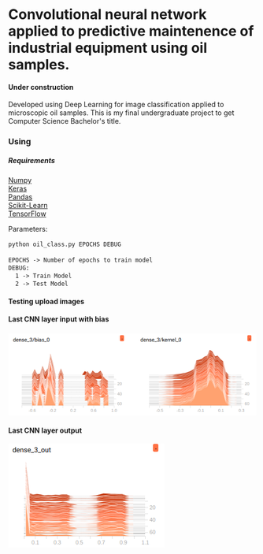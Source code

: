 # Convolutional neural network applied to predictive maintenence of industrial equipment using oil samples.

#### Under construction

Developed using Deep Learning for image classification applied to microscopic oil samples. This is my final undergraduate project to get Computer Science Bachelor's title.

### Using

##### Requirements

   [Numpy](https://www.numpy.org/)<br/>
   [Keras](https://keras.io/)<br/>
   [Pandas](https://pandas.pydata.org/)<br/>
   [Scikit-Learn](https://scikit-learn.org/stable/)<br/>
   [TensorFlow](https://www.tensorflow.org/)
  

  Parameters:
  ```
  python oil_class.py EPOCHS DEBUG
  
  EPOCHS -> Number of epochs to train model
  DEBUG:
    1 -> Train Model
    2 -> Test Model
  ```
#### Testing upload images

#### Last CNN layer input with bias
![Last dense layer of CNN input with Bias](https://github.com/alexcolombari/cnn-oil-classification/blob/master/model_architecture/input_example.png)

#### Last CNN layer output
![Last dense layer of CNN output](https://github.com/alexcolombari/cnn-oil-classification/blob/master/model_architecture/output_example.png)
